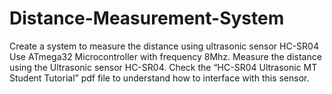 # Distance-Measurement-System
Create a system to measure the distance using ultrasonic sensor HC-SR04
Use ATmega32 Microcontroller with frequency 8Mhz.
Measure the distance using the Ultrasonic sensor HC-SR04. Check the “HC-SR04 
Ultrasonic MT Student Tutorial” pdf file to understand how to interface with this 
sensor.
